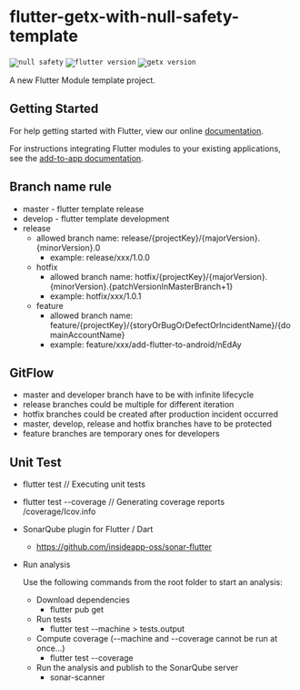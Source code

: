 # flutter-getx-with-null-safety-template

<code>![null safety](https://img.shields.io/badge/null-safety-blue)</code>
<code>![flutter version](https://img.shields.io/badge/flutter-2.x-blue)</code>
<code>![getx version](https://img.shields.io/badge/getx-4.x-blue)</code>

A new Flutter Module template project.

## Getting Started

For help getting started with Flutter, view our online
[documentation](https://flutter.dev/).

For instructions integrating Flutter modules to your existing applications,
see the [add-to-app documentation](https://flutter.dev/docs/development/add-to-app).

## Branch name rule

- master - flutter template release
- develop - flutter template development
- release
    - allowed branch name: release/{projectKey}/{majorVersion}.{minorVersion}.0
        - example: release/xxx/1.0.0
    - hotfix
        - allowed branch name: hotfix/{projectKey}/{majorVersion}.{minorVersion}.{patchVersionInMasterBranch+1}
        - example: hotfix/xxx/1.0.1
    - feature
        - allowed branch name: feature/{projectKey}/{storyOrBugOrDefectOrIncidentName}/{domainAccountName}
        - example: feature/xxx/add-flutter-to-android/nEdAy

## GitFlow

- master and developer branch have to be with infinite lifecycle
- release branches could be multiple for different iteration
- hotfix branches could be created after production incident occurred
- master, develop, release and hotfix branches have to be protected
- feature branches are temporary ones for developers


## Unit Test

- flutter test // Executing unit tests

- flutter test --coverage // Generating coverage reports /coverage/Icov.info

- SonarQube plugin for Flutter / Dart

    - https://github.com/insideapp-oss/sonar-flutter

- Run analysis

  Use the following commands from the root folder to start an analysis:

    - Download dependencies
        - flutter pub get
    - Run tests
        - flutter test --machine > tests.output
    - Compute coverage (--machine and --coverage cannot be run at once...)
        - flutter test --coverage
    - Run the analysis and publish to the SonarQube server
        - sonar-scanner
